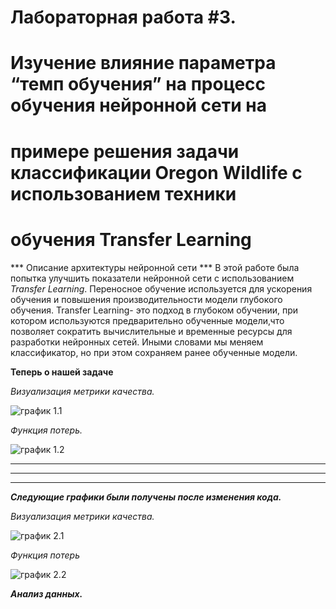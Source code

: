 # Лабораторная работа #3.
# Изучение влияние параметра “темп обучения” на процесс обучения нейронной сети на
# примере решения задачи классификации Oregon Wildlife с использованием техники
# обучения Transfer Learning 

 *** Описание архитектуры нейронной сети ***
В этой работе была попытка улучшить показатели нейронной сети с использованием *Transfer Learning*. Переносное обучение используется для ускорения обучения и повышения производительности модели глубокого обучения. Transfer Learning- это подход в глубоком обучении, при котором используются предварительно обученные модели,что позволяет сократить вычислительные и временные ресурсы для разработки нейронных сетей. Иными словами мы меняем классификатор, но при этом сохраняем ранее обученные модели.

  
  **Теперь о нашей задаче**
  
  *Визуализация метрики качества.*
  
  ![график 1.1]()
  
  *Функция потерь.*

  ![график 1.2]()
  
  **   **
  
  **   **
  
  **   **
  
  ***Следующие графики были получены после изменения кода.***

  
  *Визуализация метрики качества.*
   
  ![график 2.1]()
  
  *Функция потерь*
   
  ![график 2.2]()
  
  
  
  ***Анализ данных.***
